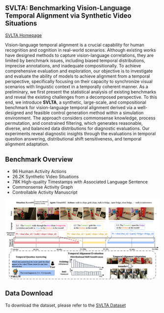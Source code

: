## SVLTA: Benchmarking Vision-Language Temporal Alignment via Synthetic Video Situations
[SVLTA Homepage](https://svlta-bench.github.io/SVLTA/)  

Vision-language temporal alignment is a crucial capability for human recognition and cognition in real-world scenarios. Although existing works have designed methods to capture vision-language correlations, they are limited by benchmark issues, including biased temporal distributions, imprecise annotations, and inadequate compositionally. To achieve comprehensive evaluation and exploration, our objective is to investigate and evaluate the ability of models to achieve alignment from a temporal perspective, specifically focusing on their capacity to synchronize visual scenarios with linguistic context in a temporally coherent manner. As a preliminary, we first present the statistical analysis of existing benchmarks and reveal the existing challenges from a decomposed perspective. To this end, we introduce **SVLTA**, a synthetic, large-scale, and compositional benchmark for vision-language temporal alignment derived via a well-designed and feasible control generation method within a simulation environment. The approach considers commonsense knowledge, process permutation, and constrained filtering, which generates reasonable, diverse, and balanced data distributions for diagnostic evaluations. Our experiments reveal diagnostic insights through the evaluations in temporal question answering, distributional shift sensitiveness, and temporal alignment adaptation.



<!-- 
Reasoning from visual dynamics scenes has many real-world applications. However, existing video reasoning benchmarks are still inadequate since they were mainly designed for factual or situated reasoning and rarely involve broader knowledge in the real world.
-->

## Benchmark Overview
* 96 Human Activity Actions
* 26.2K Synthetic Video Situations
* 78K High-quality Timestamps with Associated Language Sentence
* Commonsense Activity Graph
* Controllable Activity Manuscript

<div align="center">
<img src="./imgs/svlta_overview.png" width="800" >
</div>

## Data Download

To download the dataset, please refer to the [SVLTA Dataset](https://github.com/csbobby/SOK-Bench?tab=readme-ov-file#data-download) 
